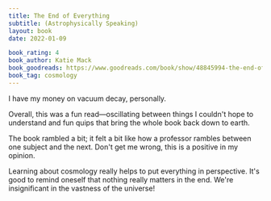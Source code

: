 ```yaml
---
title: The End of Everything
subtitle: (Astrophysically Speaking)
layout: book
date: 2022-01-09

book_rating: 4
book_author: Katie Mack
book_goodreads: https://www.goodreads.com/book/show/48845994-the-end-of-everything
book_tag: cosmology
---
```


I have my money on vacuum decay, personally.

Overall, this was a fun read—oscillating between things I couldn't hope to understand and fun quips that bring the whole book back down to earth.

The book rambled a bit; it felt a bit like how a professor rambles between one subject and the next. Don't get me wrong, this is a positive in my opinion.

Learning about cosmology really helps to put everything in perspective. It's good to remind oneself that nothing really matters in the end. We're insignificant in the vastness of the universe!